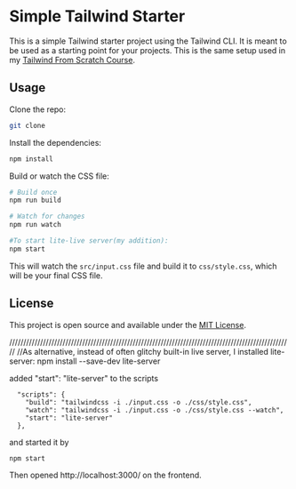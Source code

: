 # Simple Tailwind Starter

This is a simple Tailwind starter project using the Tailwind CLI. It is meant to be used as a starting point for your projects. This is the same setup used in my [Tailwind From Scratch Course](https://www.traversymedia.com/tailwind-css-course).

## Usage

Clone the repo:

```bash
git clone
```

Install the dependencies:

```bash
npm install
```

Build or watch the CSS file:

```bash
# Build once
npm run build

# Watch for changes
npm run watch

#To start lite-live server(my addition):
npm start
```

This will watch the `src/input.css` file and build it to `css/style.css`, which will be your final CSS file.

## License

This project is open source and available under the [MIT License](LICENSE).

/////////////////////////////////////////////////////////////////////////////////////////////////////
//As alternative, instead of often glitchy built-in live server, I installed lite-server:
npm install --save-dev lite-server

added "start": "lite-server" to the scripts

      "scripts": {
        "build": "tailwindcss -i ./input.css -o ./css/style.css",
        "watch": "tailwindcss -i ./input.css -o ./css/style.css --watch",
        "start": "lite-server"
      },

and started it by

    npm start

Then opened http://localhost:3000/ on the frontend.


